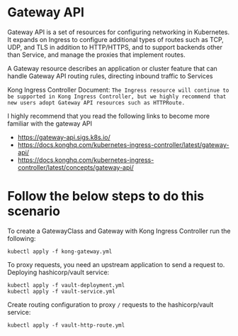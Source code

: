 # Gateway API
Gateway API is a set of resources for configuring networking in Kubernetes. It expands on Ingress to configure additional types of routes such as TCP, UDP, and TLS in addition to HTTP/HTTPS, and to support backends other than Service, and manage the proxies that implement routes.

A Gateway resource describes an application or cluster feature that can handle Gateway API routing rules, directing inbound traffic to Services

Kong Ingress Controller Document: `The Ingress resource will continue to be supported in Kong Ingress Controller, but we highly recommend that new users adopt Gateway API resources such as HTTPRoute.`

I highly recommend that you read the following links to become more familiar with the gateway API
  - https://gateway-api.sigs.k8s.io/
  - https://docs.konghq.com/kubernetes-ingress-controller/latest/gateway-api/
  - https://docs.konghq.com/kubernetes-ingress-controller/latest/concepts/gateway-api/


# Follow the below steps to do this scenario
To create a GatewayClass and Gateway with Kong Ingress Controller run the following:

    kubectl apply -f kong-gateway.yml

To proxy requests, you need an upstream application to send a request to. Deploying hashicorp/vault service:

    kubectl apply -f vault-deployment.yml
    kubectl apply -f vault-service.yml

Create routing configuration to proxy `/` requests to the hashicorp/vault service:

    kubectl apply -f vault-http-route.yml
